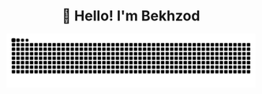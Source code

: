 <h1 align="center">👋 Hello! I'm Bekhzod </h1>

<p align="center">
  <picture width="600">
    <source media="(prefers-color-scheme: dark)" srcset="https://raw.githubusercontent.com/Bekh-dev/Bekh-dev/output/github-contribution-grid-snake-dark.svg" />
    <img alt="GitHub Contribution Snake" src="https://raw.githubusercontent.com/Bekh-dev/Bekh-dev/output/github-contribution-grid-snake-dark.svg" />
  </picture>
</p>
